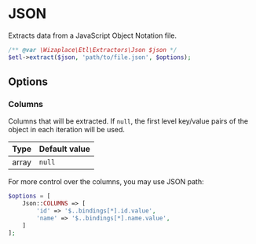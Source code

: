 # JSON

Extracts data from a JavaScript Object Notation file.

```php
/** @var \Wizaplace\Etl\Extractors\Json $json */
$etl->extract($json, 'path/to/file.json', $options);
```

## Options

### Columns

Columns that will be extracted. If `null`, the first level key/value pairs of the object in each iteration will be used.

| Type  | Default value |
|-------|---------------|
| array | `null`        |

For more control over the columns, you may use JSON path:

```php
$options = [
    Json::COLUMNS => [
        'id' => '$..bindings[*].id.value',
        'name' => '$..bindings[*].name.value',
    ]
];
```
